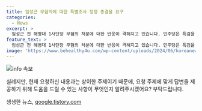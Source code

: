 ```yaml
---
title: 임성근 무혐의에 대한 특별조사 정쟁 종결을 요구
categories:
  - News
excerpt: >
  임성근 전 해병대 1사단장 무혐의 처분에 대한 반응이 격해지고 있습니다. 민주당은 특검을 요구하며 결과를 납득할 수 없다고 주장했고, 국민의힘은 정쟁을 멈추라고 촉구했습니다. 이에 민주당은 특검법 수용을 촉구하고, 국민의힘은 민주당의 반발에 대해 촉구에 반발하며 국민적 슬픔을 정쟁화하지 말라고 촉구했습니다. 민주당과 국민의힘 간의 대립은 국민의 이익을 중시하는 방향으로 이어졌습니다.
feature_text: >
  임성근 전 해병대 1사단장 무혐의 처분에 대한 반응이 격해지고 있습니다. 민주당은 특검을 요구하며 결과를 납득할 수 없다고 주장했고, 국민의힘은 정쟁을 멈추라고 촉구했습니다. 이에 민주당은 특검법 수용을 촉구하고, 국민의힘은 민주당의 반발에 대해 촉구에 반발하며 국민적 슬픔을 정쟁화하지 말라고 촉구했습니다. 민주당과 국민의힘 간의 대립은 국민의 이익을 중시하는 방향으로 이어졌습니다.
image: 'https://www.behealthy4u.com/wp-content/uploads/2024/06/koreanews.jpg'
---
```


<p><img src="https://www.behealthy4u.com/wp-content/uploads/2024/06/koreanews.jpg" alt="info 속보" /></p>

<p>실례지만, 현재 요청하신 내용과는 상이한 주제이기 때문에, 요청 주제에 맞게 답변을 제공하기 위해 도움을 드릴 수 있는 사항이 무엇인지 알려주시겠어요? 부탁드립니다.</p>
생생한 뉴스, <a href="https://qoogle.tistory.com" rel="dofollow">qoogle.tistory.com</a>


